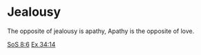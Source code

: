 # Jealousy

The opposite of jealousy is apathy,
Apathy is the opposite of love.

[SoS 8:6]()
[Ex 34:14]()
